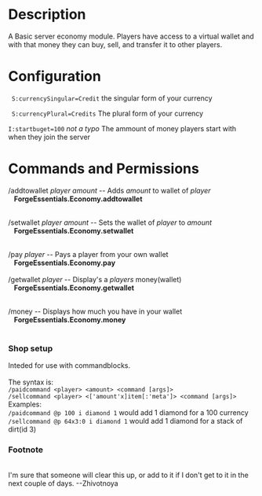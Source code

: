 # Description

A Basic server economy module. Players have access to a virtual wallet and with that money they can buy, sell, and transfer it to other players.

# Configuration
``` S:currencySingular=Credit``` the singular form of your currency

``` S:currencyPlural=Credits``` The plural form of your currency

``` I:startbuget=100 ``` _not a typo_ The ammount of money players start with when they join the server

# Commands and Permissions

/addtowallet _player_ _amount_ -- Adds _amount_ to wallet of _player_<br /> &nbsp;&nbsp; **ForgeEssentials.Economy.addtowallet** <br /><br />

/setwallet _player_ _amount_ -- Sets the wallet of _player_ to _amount_<br /> &nbsp;&nbsp; **ForgeEssentials.Economy.setwallet** <br /><br />

/pay _player_ -- Pays a player from your own wallet<br /> &nbsp;&nbsp; **ForgeEssentials.Economy.pay** <br /><br />
/getwallet _player_ -- Display's a _players_ money(wallet)<br /> &nbsp;&nbsp; **ForgeEssentials.Economy.getwallet** <br /><br />

/money -- Displays how much you have in your wallet <br /> &nbsp;&nbsp; **ForgeEssentials.Economy.money** <br /><br />
### Shop setup
Inteded for use with commandblocks.
<br />
<br />
The syntax is:<br />
``/paidcommand <player> <amount> <command [args]>``<br />
``/sellcommand <player> <['amount'x]item[:'meta']> <command [args]>``<br />
Examples:<br />
``/paidcommand @p 100 i diamond 1`` would add 1 diamond for a 100 currency <br />
``/sellcommand @p 64x3:0 i diamond 1`` would add 1 diamond for a stack of dirt(id 3)
### Footnote
<br />
I'm sure that someone will clear this up, or add to it if I don't get to it in the next couple of days. --Zhivotnoya